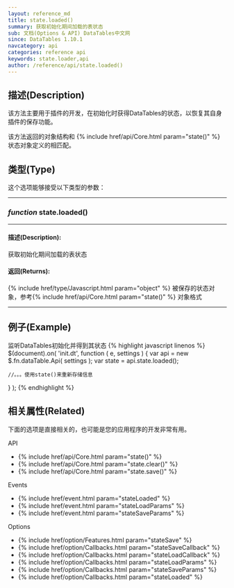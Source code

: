 ```yaml
---
layout: reference_md
title: state.loaded()
summary: 获取初始化期间加载的表状态
sub: 文档(Options & API) DataTables中文网
since: DataTables 1.10.1
navcategory: api
categories: reference api
keywords: state.loader,api
author: /reference/api/state.loaded()
---
```



## 描述(Description)

该方法主要用于插件的开发，在初始化时获得DataTables的状态，以恢复其自身插件的保存功能。

该方法返回的对象结构和 {% include href/api/Core.html param="state()" %} 状态对象定义的相匹配。


## 类型(Type)
这个选项能够接受以下类型的参数：

---
    
### _function_ **state.loaded()**   

---

#### 描述(Description):
获取初始化期间加载的表状态

#### 返回(Returns):
{% include href/type/Javascript.html param="object" %}
被保存的状态对象，参考{% include href/api/Core.html param="state()" %} 对象格式

--- 
    
## 例子(Example)

监听DataTables初始化并得到其状态
{% highlight javascript linenos %}
$(document).on( 'init.dt', function ( e, settings ) {
    var api = new $.fn.dataTable.Api( settings );
    var state = api.state.loaded();
 
    //。。。使用state()来重新存储信息
} );
{% endhighlight %}



## 相关属性(Related)
下面的选项是直接相关的，也可能是您的应用程序的开发非常有用。

API

- {% include href/api/Core.html param="state()" %}
- {% include href/api/Core.html param="state.clear()" %}
- {% include href/api/Core.html param="state.save()" %}

Events

- {% include href/event.html param="stateLoaded" %}
- {% include href/event.html param="stateLoadParams" %}
- {% include href/event.html param="stateSaveParams" %}

Options

- {% include href/option/Features.html param="stateSave" %}
- {% include href/option/Callbacks.html param="stateSaveCallback" %}
- {% include href/option/Callbacks.html param="stateLoadCallback" %}
- {% include href/option/Callbacks.html param="stateLoadParams" %}
- {% include href/option/Callbacks.html param="stateSaveParams" %}
- {% include href/option/Callbacks.html param="stateLoaded" %}

